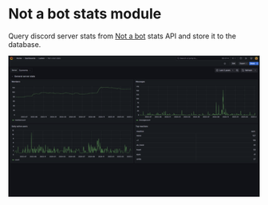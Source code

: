 # Not a bot stats module

Query discord server stats from [Not a bot](https://github.com/DigitalPulseSoftware/NotaBot) stats API and store it to the database.

![Grafana dashboard](readme-grafana-example.png)